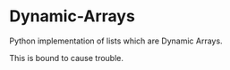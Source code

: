 # Dynamic-Arrays
Python implementation of lists which are Dynamic Arrays.

This is bound to cause trouble.
